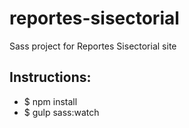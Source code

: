 # reportes-sisectorial
Sass project for Reportes Sisectorial site

## Instructions:

+ $ npm install
+ $ gulp sass:watch
